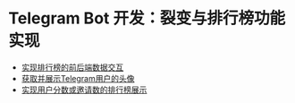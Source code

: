 # Telegram Bot 开发：裂变与排行榜功能实现

- [实现排行榜的前后端数据交互](./实现排行榜的前后端数据交互.md)
- [获取并展示Telegram用户的头像](./获取并展示Telegram用户的头像.md)
- [实现用户分数或邀请数的排行榜展示](./实现用户分数或邀请数的排行榜展示.md)
